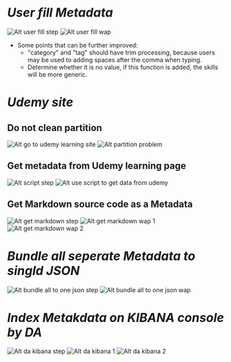 # **_User fill Metadata_**

![Alt user fill step](pic/bandicam%202022-09-21%2023-33-01-763.jpg)
![Alt user fill wap](pic/bandicam%202022-09-21%2023-34-10-490.jpg)

- Some points that can be further improved:
  - "category" and "tag" should have trim processing, because users may be used to adding spaces after the comma when typing.
  - Determine whether it is no value, if this function is added, the skills will be more generic.

# **_Udemy site_**

## **Do not clean partition**

![Alt go to udemy learning site](pic/bandicam%202022-09-21%2023-35-07-549.jpg)
![Alt partition problem](pic/bandicam%202022-09-21%2023-35-31-515.jpg)

## **Get metadata from Udemy learning page**

![Alt script step](pic/bandicam%202022-09-21%2023-36-02-657.jpg)
![Alt use script to get data from udemy](pic/bandicam%202022-09-21%2023-38-03-820.jpg)

## **Get Markdown source code as a Metadata**

![Alt get markdown step](pic/bandicam%202022-09-21%2023-38-29-186.jpg)
![Alt get markdown wap 1](pic/bandicam%202022-09-21%2023-40-38-432.jpg)
![Alt get markdown wap 2](pic/bandicam%202022-09-21%2023-42-23-537.jpg)

# **_Bundle all seperate Metadata to singld JSON_**

![Alt bundle all to one json step](pic/bandicam%202022-09-21%2023-42-46-611.jpg)
![Alt bundle all to one json wap](pic/bandicam%202022-09-21%2023-43-12-472.jpg)

# **_Index Metakdata on KIBANA console by DA_**

![Alt da kibana step](pic/bandicam%202022-09-21%2023-43-33-628.jpg)
![Alt da kibana 1](pic/bandicam%202022-09-21%2023-45-57-480.jpg)
![Alt da kibana 2](pic/bandicam%202022-09-21%2023-47-02-236.jpg)
